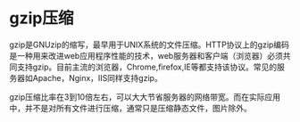 # gzip压缩
gzip是GNUzip的缩写，最早用于UNIX系统的文件压缩。HTTP协议上的gzip编码是一种用来改进web应用程序性能的技术，web服务器和客户端（浏览器）必须共同支持gzip。目前主流的浏览器，Chrome,firefox,IE等都支持该协议。常见的服务器如Apache，Nginx，IIS同样支持gzip。

gzip压缩比率在3到10倍左右，可以大大节省服务器的网络带宽。而在实际应用中，并不是对所有文件进行压缩，通常只是压缩静态文件，图片除外。